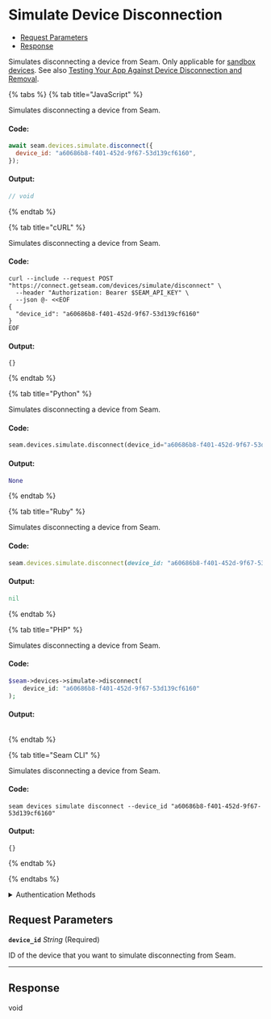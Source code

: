 # Simulate Device Disconnection

- [Request Parameters](#request-parameters)
- [Response](#response)

Simulates disconnecting a device from Seam. Only applicable for [sandbox devices](../../../core-concepts/workspaces/README.md#sandbox-workspaces). See also [Testing Your App Against Device Disconnection and Removal](../../../core-concepts/devices/testing-your-app-against-device-disconnection-and-removal.md).


{% tabs %}
{% tab title="JavaScript" %}

Simulates disconnecting a device from Seam.

#### Code:

```javascript
await seam.devices.simulate.disconnect({
  device_id: "a60686b8-f401-452d-9f67-53d139cf6160",
});
```

#### Output:

```javascript
// void
```
{% endtab %}

{% tab title="cURL" %}

Simulates disconnecting a device from Seam.

#### Code:

```curl
curl --include --request POST "https://connect.getseam.com/devices/simulate/disconnect" \
  --header "Authorization: Bearer $SEAM_API_KEY" \
  --json @- <<EOF
{
  "device_id": "a60686b8-f401-452d-9f67-53d139cf6160"
}
EOF
```

#### Output:

```curl
{}
```
{% endtab %}

{% tab title="Python" %}

Simulates disconnecting a device from Seam.

#### Code:

```python
seam.devices.simulate.disconnect(device_id="a60686b8-f401-452d-9f67-53d139cf6160")
```

#### Output:

```python
None
```
{% endtab %}

{% tab title="Ruby" %}

Simulates disconnecting a device from Seam.

#### Code:

```ruby
seam.devices.simulate.disconnect(device_id: "a60686b8-f401-452d-9f67-53d139cf6160")
```

#### Output:

```ruby
nil
```
{% endtab %}

{% tab title="PHP" %}

Simulates disconnecting a device from Seam.

#### Code:

```php
$seam->devices->simulate->disconnect(
    device_id: "a60686b8-f401-452d-9f67-53d139cf6160"
);
```

#### Output:

```php

```
{% endtab %}

{% tab title="Seam CLI" %}

Simulates disconnecting a device from Seam.

#### Code:

```seam_cli
seam devices simulate disconnect --device_id "a60686b8-f401-452d-9f67-53d139cf6160"
```

#### Output:

```seam_cli
{}
```
{% endtab %}

{% endtabs %}


<details>

<summary>Authentication Methods</summary>

- API key
- Client session token
- Personal access token
  <br>Must also include the `seam-workspace` header in the request.

To learn more, see [Authentication](https://docs.seam.co/latest/api/authentication).
</details>

## Request Parameters

**`device_id`** *String* (Required)

ID of the device that you want to simulate disconnecting from Seam.

---


## Response

void

